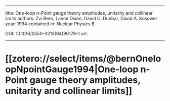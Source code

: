 
---
title: One-loop n-Point gauge theory amplitudes, unitarity and collinear limits
authors: Zvi Bern, Lance Dixon, David C. Dunbar, David A. Kosower
year: 1994
contained in: Nuclear Physics B

DOI: 10.1016/0550-3213(94)90179-1
url: 

---
# [[zotero://select/items/@bernOneloopNpointGauge1994|One-loop n-Point gauge theory amplitudes, unitarity and collinear limits]]
